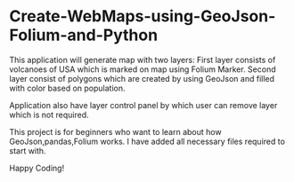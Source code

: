 # Create-WebMaps-using-GeoJson-Folium-and-Python
This application will generate map with two layers:
  First layer consists of volcanoes of USA which is marked on map using Folium Marker.
  Second layer consist of polygons which are created by using GeoJson and filled with color based on population.

Application also have layer control panel by which user can remove layer which is not required.

This project is for beginners who want to learn about how GeoJson,pandas,Folium works.
I have added all necessary files required to start with.

Happy Coding!



